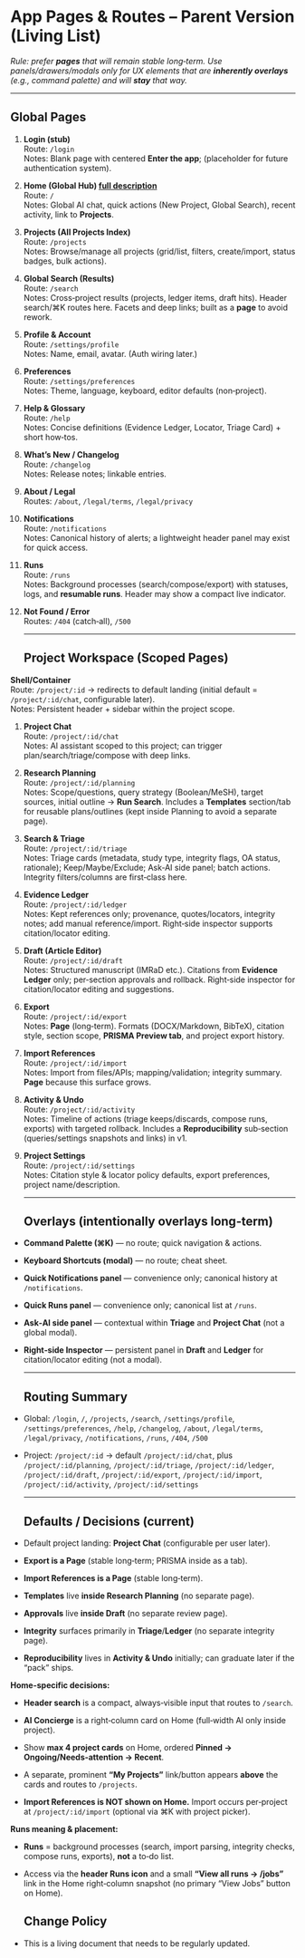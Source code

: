 # **App Pages & Routes – Parent Version (Living List)**

*Rule: prefer **pages** that will remain stable long‑term. Use panels/drawers/modals only for UX elements that are **inherently overlays** (e.g., command palette) and will **stay** that way.* 

---

## **Global Pages**

1. **Login (stub)**  
    Route: `/login`  
    Notes: Blank page with centered **Enter the app**; (placeholder for future authentication system).

2. **Home (Global Hub) [full description](https://docs.google.com/document/d/10OHcGiOEeEeRLSm6cqD3LK6wE6YdFElD/edit?usp=drive_link&ouid=102943785294856495437&rtpof=true&sd=true)**  
    Route: `/`  
    Notes: Global AI chat, quick actions (New Project, Global Search), recent activity, link to **Projects**.

3. **Projects (All Projects Index)**  
    Route: `/projects`  
    Notes: Browse/manage all projects (grid/list, filters, create/import, status badges, bulk actions).

4. **Global Search (Results)**  
    Route: `/search`  
    Notes: Cross‑project results (projects, ledger items, draft hits). Header search/⌘K routes here. Facets and deep links; built as a **page** to avoid rework.

5. **Profile & Account**  
    Route: `/settings/profile`  
    Notes: Name, email, avatar. (Auth wiring later.)

6. **Preferences**  
    Route: `/settings/preferences`  
    Notes: Theme, language, keyboard, editor defaults (non‑project).

7. **Help & Glossary**  
    Route: `/help`  
    Notes: Concise definitions (Evidence Ledger, Locator, Triage Card) \+ short how‑tos.

8. **What’s New / Changelog**  
    Route: `/changelog`  
    Notes: Release notes; linkable entries.

9. **About / Legal**  
    Routes: `/about`, `/legal/terms`, `/legal/privacy`

10. **Notifications**  
     Route: `/notifications`  
     Notes: Canonical history of alerts; a lightweight header panel may exist for quick access.

11. **Runs**  
     Route: `/runs`  
     Notes: Background processes (search/compose/export) with statuses, logs, and **resumable runs**. Header may show a compact live indicator.

12. **Not Found / Error**  
     Routes: `/404` (catch‑all), `/500`

    ---

    ## **Project Workspace (Scoped Pages)**

**Shell/Container**  
 Route: `/project/:id` → redirects to default landing (initial default \= `/project/:id/chat`, configurable later).  
 Notes: Persistent header \+ sidebar within the project scope.

1. **Project Chat**  
    Route: `/project/:id/chat`  
    Notes: AI assistant scoped to this project; can trigger plan/search/triage/compose with deep links.

2. **Research Planning**  
    Route: `/project/:id/planning`  
    Notes: Scope/questions, query strategy (Boolean/MeSH), target sources, initial outline → **Run Search**. Includes a **Templates** section/tab for reusable plans/outlines (kept inside Planning to avoid a separate page).

3. **Search & Triage**  
    Route: `/project/:id/triage`  
    Notes: Triage cards (metadata, study type, integrity flags, OA status, rationale); Keep/Maybe/Exclude; Ask‑AI side panel; batch actions. Integrity filters/columns are first‑class here.

4. **Evidence Ledger**  
    Route: `/project/:id/ledger`  
    Notes: Kept references only; provenance, quotes/locators, integrity notes; add manual reference/import. Right‑side inspector supports citation/locator editing.

5. **Draft (Article Editor)**  
    Route: `/project/:id/draft`  
    Notes: Structured manuscript (IMRaD etc.). Citations from **Evidence Ledger** only; per‑section approvals and rollback. Right‑side inspector for citation/locator editing and suggestions.

6. **Export**  
    Route: `/project/:id/export`  
    Notes: **Page** (long‑term). Formats (DOCX/Markdown, BibTeX), citation style, section scope, **PRISMA Preview tab**, and project export history.

7. **Import References**  
    Route: `/project/:id/import`  
    Notes: Import from files/APIs; mapping/validation; integrity summary. **Page** because this surface grows.

8. **Activity & Undo**  
    Route: `/project/:id/activity`  
    Notes: Timeline of actions (triage keeps/discards, compose runs, exports) with targeted rollback. Includes a **Reproducibility** sub‑section (queries/settings snapshots and links) in v1.

9. **Project Settings**  
    Route: `/project/:id/settings`  
    Notes: Citation style & locator policy defaults, export preferences, project name/description.

   ---

   ## **Overlays (intentionally overlays long‑term)**

* **Command Palette (⌘K)** — no route; quick navigation & actions.

* **Keyboard Shortcuts (modal)** — no route; cheat sheet.

* **Quick Notifications panel** — convenience only; canonical history at `/notifications`.

* **Quick Runs panel** — convenience only; canonical list at `/runs`.

* **Ask‑AI side panel** — contextual within **Triage** and **Project Chat** (not a global modal).

* **Right‑side Inspector** — persistent panel in **Draft** and **Ledger** for citation/locator editing (not a modal).

  ---

  ## **Routing Summary**

* Global: `/login`, `/`, `/projects`, `/search`, `/settings/profile`, `/settings/preferences`, `/help`, `/changelog`, `/about`, `/legal/terms`, `/legal/privacy`, `/notifications`, `/runs`, `/404`, `/500`

* Project: `/project/:id` → default `/project/:id/chat`, plus `/project/:id/planning`, `/project/:id/triage`, `/project/:id/ledger`, `/project/:id/draft`, `/project/:id/export`, `/project/:id/import`, `/project/:id/activity`, `/project/:id/settings`

  ---

  ## **Defaults / Decisions (current)**

* Default project landing: **Project Chat** (configurable per user later).

* **Export is a Page** (stable long‑term; PRISMA inside as a tab).

* **Import References is a Page** (stable long‑term).

* **Templates** live **inside Research Planning** (no separate page).

* **Approvals** live **inside Draft** (no separate review page).

* **Integrity** surfaces primarily in **Triage**/**Ledger** (no separate integrity page).

* **Reproducibility** lives in **Activity & Undo** initially; can graduate later if the “pack” ships.

**Home-specific decisions:**

* **Header search** is a compact, always‑visible input that routes to `/search`.

* **AI Concierge** is a right‑column card on Home (full‑width AI only inside project).

* Show **max 4 project cards** on Home, ordered **Pinned → Ongoing/Needs‑attention → Recent**.

* A separate, prominent **“My Projects”** link/button appears **above** the cards and routes to `/projects`.

* **Import References is NOT shown on Home.** Import occurs per‑project at `/project/:id/import` (optional via ⌘K with project picker).

**Runs meaning & placement:**

* **Runs** \= background processes (search, import parsing, integrity checks, compose runs, exports), **not** a to‑do list.

* Access via the **header Runs icon** and a small **“View all runs → /jobs”** link in the Home right‑column snapshot (no primary “View Jobs” button on Home).

  ## **Change Policy**

* This is a living document that needs to be regularly updated.

